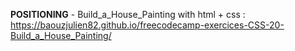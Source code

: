 <strong>POSITIONING</strong> - Build_a_House_Painting with html + css : https://baouzjulien82.github.io/freecodecamp-exercices-CSS-20-Build_a_House_Painting/

